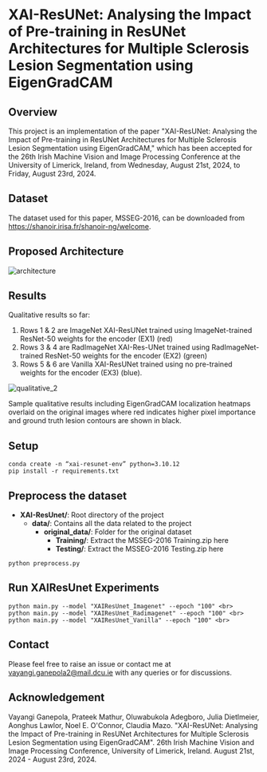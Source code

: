 # XAI-ResUNet: Analysing the Impact of Pre-training in ResUNet Architectures for Multiple Sclerosis Lesion Segmentation using EigenGradCAM

## Overview
This project is an implementation of the paper "XAI-ResUNet: Analysing the Impact of Pre-training in ResUNet Architectures for Multiple Sclerosis Lesion Segmentation using EigenGradCAM," which has been accepted for the 26th Irish Machine Vision and Image Processing Conference at the University of Limerick, Ireland, from Wednesday, August 21st, 2024, to Friday, August 23rd, 2024.

## Dataset
The dataset used for this paper, MSSEG-2016, can be downloaded from https://shanoir.irisa.fr/shanoir-ng/welcome.

## Proposed Architecture
![architecture](https://github.com/user-attachments/assets/ea78317a-b17d-4930-93ed-3e2dcd60c082)

## Results
Qualitative results so far: <br>
1. Rows 1 & 2 are ImageNet XAI-ResUNet trained using ImageNet-trained ResNet-50 weights for the encoder (EX1) (red) <br>
2. Rows 3 & 4 are RadImageNet XAI-Res-UNet trained using RadImageNet-trained ResNet-50 weights for the encoder (EX2) (green) <br>
3. Rows 5 & 6 are Vanilla XAI-ResUNet trained using no pre-trained weights for the encoder (EX3) (blue). <br>

![qualitative_2](https://github.com/user-attachments/assets/085a1dac-b627-44f7-924e-50c5b8515534)

Sample qualitative results including EigenGradCAM localization heatmaps overlaid on the original images where red indicates higher pixel importance and ground truth lesion contours are shown in black. 

## Setup

```
conda create -n “xai-resunet-env” python=3.10.12
pip install -r requirements.txt
```

## Preprocess the dataset

- **XAI-ResUnet/**: Root directory of the project
  - **data/**: Contains all the data related to the project
    - **original_data/**: Folder for the original dataset
      - **Training/**: Extract the MSSEG-2016 Training.zip here
      - **Testing/**: Extract the MSSEG-2016 Testing.zip here    

``` 
python preprocess.py
``` 

## Run XAIResUnet Experiments
```
python main.py --model "XAIResUnet_Imagenet" --epoch "100" <br>
python main.py --model "XAIResUnet_Radimagenet" --epoch "100" <br>
python main.py --model "XAIResUnet_Vanilla" --epoch "100" <br>
``` 

## Contact
Please feel free to raise an issue or contact me at vayangi.ganepola2@mail.dcu.ie with any queries or for discussions.

## Acknowledgement

Vayangi Ganepola, Prateek Mathur, Oluwabukola Adegboro, Julia Dietlmeier, Aonghus Lawlor, Noel E. O'Connor, Claudia Mazo. "XAI-ResUNet: Analysing the Impact of Pre-training in ResUNet Architectures for Multiple Sclerosis Lesion Segmentation using EigenGradCAM". 26th Irish Machine Vision and Image Processing Conference, University of Limerick, Ireland. August 21st, 2024 - August 23rd, 2024.
